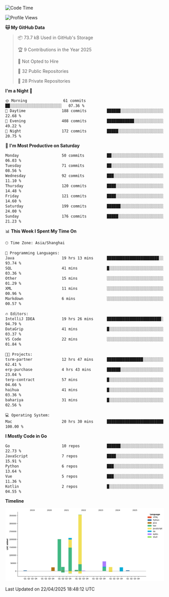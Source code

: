 <!--START_SECTION:waka-->
![Code Time](http://img.shields.io/badge/Code%20Time-4%2C109%20hrs%2039%20mins-blue)

![Profile Views](http://img.shields.io/badge/Profile%20Views-0-blue)

**🐱 My GitHub Data** 

> 📦 73.7 kB Used in GitHub's Storage 
 > 
> 🏆 9 Contributions in the Year 2025
 > 
> 🚫 Not Opted to Hire
 > 
> 📜 32 Public Repositories 
 > 
> 🔑 28 Private Repositories 
 > 
**I'm a Night 🦉** 

```text
🌞 Morning                61 commits          ██░░░░░░░░░░░░░░░░░░░░░░░   07.36 % 
🌆 Daytime                188 commits         ██████░░░░░░░░░░░░░░░░░░░   22.68 % 
🌃 Evening                408 commits         ████████████░░░░░░░░░░░░░   49.22 % 
🌙 Night                  172 commits         █████░░░░░░░░░░░░░░░░░░░░   20.75 % 
```
📅 **I'm Most Productive on Saturday** 

```text
Monday                   50 commits          ██░░░░░░░░░░░░░░░░░░░░░░░   06.03 % 
Tuesday                  71 commits          ██░░░░░░░░░░░░░░░░░░░░░░░   08.56 % 
Wednesday                92 commits          ███░░░░░░░░░░░░░░░░░░░░░░   11.10 % 
Thursday                 120 commits         ████░░░░░░░░░░░░░░░░░░░░░   14.48 % 
Friday                   121 commits         ████░░░░░░░░░░░░░░░░░░░░░   14.60 % 
Saturday                 199 commits         ██████░░░░░░░░░░░░░░░░░░░   24.00 % 
Sunday                   176 commits         █████░░░░░░░░░░░░░░░░░░░░   21.23 % 
```


📊 **This Week I Spent My Time On** 

```text
🕑︎ Time Zone: Asia/Shanghai

💬 Programming Languages: 
Java                     19 hrs 13 mins      ███████████████████████░░   93.74 % 
SQL                      41 mins             █░░░░░░░░░░░░░░░░░░░░░░░░   03.36 % 
Other                    15 mins             ░░░░░░░░░░░░░░░░░░░░░░░░░   01.29 % 
XML                      11 mins             ░░░░░░░░░░░░░░░░░░░░░░░░░   00.96 % 
Markdown                 6 mins              ░░░░░░░░░░░░░░░░░░░░░░░░░   00.57 % 

🔥 Editors: 
IntelliJ IDEA            19 hrs 26 mins      ████████████████████████░   94.79 % 
DataGrip                 41 mins             █░░░░░░░░░░░░░░░░░░░░░░░░   03.37 % 
VS Code                  22 mins             ░░░░░░░░░░░░░░░░░░░░░░░░░   01.84 % 

🐱‍💻 Projects: 
tsrm-partner             12 hrs 47 mins      ████████████████░░░░░░░░░   62.41 % 
erp-purchase             4 hrs 43 mins       ██████░░░░░░░░░░░░░░░░░░░   23.04 % 
terp-contract            57 mins             █░░░░░░░░░░░░░░░░░░░░░░░░   04.66 % 
haihua                   41 mins             █░░░░░░░░░░░░░░░░░░░░░░░░   03.36 % 
bahariya                 31 mins             █░░░░░░░░░░░░░░░░░░░░░░░░   02.56 % 

💻 Operating System: 
Mac                      20 hrs 30 mins      █████████████████████████   100.00 % 
```

**I Mostly Code in Go** 

```text
Go                       10 repos            ██████░░░░░░░░░░░░░░░░░░░   22.73 % 
JavaScript               7 repos             ████░░░░░░░░░░░░░░░░░░░░░   15.91 % 
Python                   6 repos             ███░░░░░░░░░░░░░░░░░░░░░░   13.64 % 
Vue                      5 repos             ███░░░░░░░░░░░░░░░░░░░░░░   11.36 % 
Kotlin                   2 repos             █░░░░░░░░░░░░░░░░░░░░░░░░   04.55 % 
```



**Timeline**

![Lines of Code chart](https://raw.githubusercontent.com/youtiaoguagua/youtiaoguagua/master/assets/bar_graph.png)


 Last Updated on 22/04/2025 18:48:12 UTC
<!--END_SECTION:waka-->